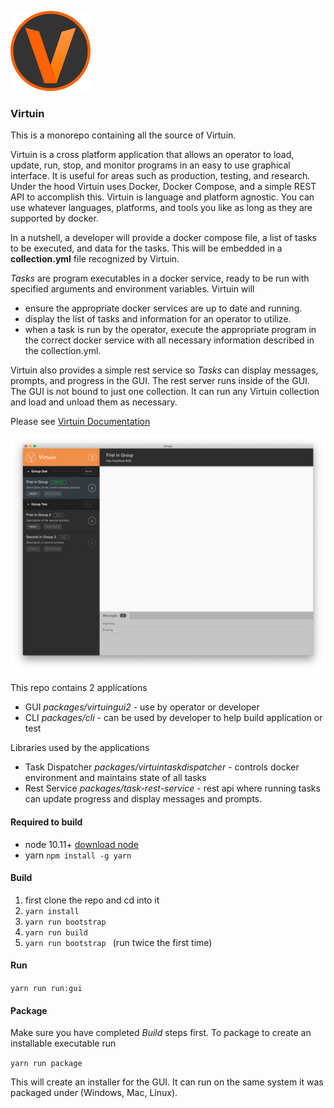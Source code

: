 
![Virtuin](logo.png)

### Virtuin

This is a monorepo containing all the source of Virtuin.

Virtuin is a cross platform application that allows an operator to load, update,
run, stop, and monitor programs in an easy to use graphical interface.
It is useful for areas such as production, testing, and research. Under the hood
Virtuin uses Docker, Docker Compose, and a simple REST API to accomplish this.
Virtuin is language and platform agnostic. You can use whatever languages, platforms,
 and tools you like as long as they are supported by docker.


In a nutshell, a developer will provide a docker compose file, a list of tasks to be executed,
and data for the tasks. This will be embedded in a **collection.yml** file recognized by Virtuin.

*Tasks* are program executables in a docker service,
ready to be run with specified arguments and environment variables.
Virtuin will
 - ensure the appropriate docker services are up to date and running.
 - display the list of tasks and information for an operator to utilize.
 - when a task is run by the operator, execute the appropriate program in the correct
docker service with all necessary information described in the collection.yml.

Virtuin also provides a simple rest service so *Tasks* can
display messages, prompts, and progress in the GUI. The rest server runs inside of
 the GUI. The GUI is not bound to just one collection. It can run any Virtuin collection
 and load and unload them as necessary.

Please see
[Virtuin Documentation](docs/documentation.md)

![GUI](./release.png)

This repo contains 2 applications
- GUI *packages/virtuingui2* - use by operator or developer
- CLI *packages/cli* - can be used by developer to help build application or test

Libraries used by the applications
- Task Dispatcher *packages/virtuintaskdispatcher* - controls docker environment and maintains state of all tasks
- Rest Service *packages/task-rest-service* - rest api where running tasks can update progress and display messages and prompts.


<p id="build"></p>

#### Required to build
- node 10.11+
  [download node](https://nodejs.org/en/download/)
- yarn
  ```npm install -g yarn```

#### Build

1. first clone the repo and cd into it
2. ```yarn install```
3. ```yarn run bootstrap ```
4. ```yarn run build ```
5. ```yarn run bootstrap ``` (run twice the first time)

#### Run

 ```yarn run run:gui```

<p id="package"></p>

#### Package

Make sure you have completed *Build* steps first. To package to create an installable executable run

``` yarn run package ```

This will create an installer for the GUI. It can run on the same system it was
packaged under (Windows, Mac, Linux).

